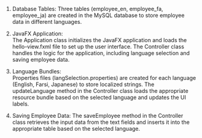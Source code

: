 1. Database Tables:
  Three tables (employee_en, employee_fa, employee_ja) are created in the MySQL database to store employee data in different languages.

3. JavaFX Application:  
  The Application class initializes the JavaFX application and loads the hello-view.fxml file to set up the user interface.
  The Controller class handles the logic for the application, including language selection and saving employee data.

5. Language Bundles:  
  Properties files (langSelection.properties) are created for each language (English, Farsi, Japanese) to store localized strings.
  The updateLanguage method in the Controller class loads the appropriate resource bundle based on the selected language and updates the UI labels.

7. Saving Employee Data:
  The saveEmployee method in the Controller class retrieves the input data from the text fields and inserts it into the appropriate table based on the selected language.
